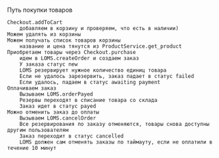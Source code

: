 Путь покупки товаров

    Checkout.addToCart
        добавляем в корзину и проверяем, что есть в наличии)
    Можем удалять из корзины
    Можем получать список товаров корзины
        название и цена тянутся из ProductService.get_product
    Приобретаем товары через Checkout.purchase
        идем в LOMS.createOrder и создаем заказ
        У заказа статус new
        LOMS резервирует нужное количество единиц товара
        Если не удалось зарезервить, заказ падает в статус failed
        Если удалось, падаем в статус awaiting payment
    Оплачиваем заказ
        Вызываем LOMS.orderPayed
        Резервы переходят в списание товара со склада
        Заказ идет в статус payed
    Можно отменить заказ до оплаты
        Вызываем LOMS.cancelOrder
        Все резервирования по заказу отменяются, товары снова доступны другим пользователям
        Заказ переходит в статус cancelled
        LOMS должен сам отменять заказы по таймауту, если не оплатили в течение 10 минут
